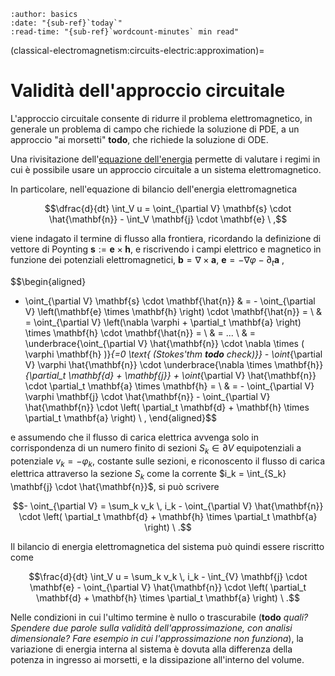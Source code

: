 ```{article-info}
:author: basics
:date: "{sub-ref}`today`"
:read-time: "{sub-ref}`wordcount-minutes` min read"
```

(classical-electromagnetism:circuits-electric:approximation)=
# Validità dell'approccio circuitale

L'approccio circuitale consente di ridurre il problema elettromagnetico, in generale un problema di campo che richiede la soluzione di PDE, a un approccio "ai morsetti" **todo**, che richiede la soluzione di ODE.

Una rivisitazione dell'[equazione dell'energia](classical-electromagnetism:energy) permette di valutare i regimi in cui è possibile usare un approccio circuitale a un sistema elettromagnetico.

In particolare, nell'equazione di bilancio dell'energia elettromagnetica

$$\dfrac{d}{dt} \int_V u = \oint_{\partial V} \mathbf{s} \cdot \hat{\mathbf{n}} - \int_V \mathbf{j} \cdot \mathbf{e} \ ,$$

viene indagato il termine di flusso alla frontiera, ricordando la definizione di vettore di Poynting $\mathbf{s} := \mathbf{e} \times \mathbf{h}$, e riscrivendo i campi elettrico e magnetico in funzione dei potenziali elettromagnetici, $\mathbf{b} = \nabla \times \mathbf{a}$, $\mathbf{e} = - \nabla \varphi - \partial_t \mathbf{a} \ ,$

$$\begin{aligned}
  - \oint_{\partial V} \mathbf{s} \cdot \mathbf{\hat{n}}
  & = - \oint_{\partial V} \left(\mathbf{e} \times \mathbf{h} \right) \cdot \mathbf{\hat{n}} = \\
  & =   \oint_{\partial V} \left(\nabla \varphi + \partial_t \mathbf{a} \right) \times \mathbf{h}  \cdot \mathbf{\hat{n}} = \\
  & = ... \\
  & = \underbrace{\oint_{\partial V} \hat{\mathbf{n}} \cdot \nabla \times ( \varphi \mathbf{h} )}_{=0 \text{ (Stokes'thm **todo** check)}} - \oint_{\partial V} \varphi \hat{\mathbf{n}} \cdot \underbrace{\nabla \times \mathbf{h}}_{\partial_t \mathbf{d} + \mathbf{j}} + \oint_{\partial V} \hat{\mathbf{n}} \cdot \partial_t \mathbf{a} \times \mathbf{h} = \\
  & = - \oint_{\partial V} \varphi \mathbf{j} \cdot \hat{\mathbf{n}} - \oint_{\partial V} \hat{\mathbf{n}} \cdot \left( \partial_t \mathbf{d} + \mathbf{h} \times \partial_t \mathbf{a} \right) \ , 
\end{aligned}$$

e assumendo che il flusso di carica elettrica avvenga solo in corrispondenza di un numero finito di sezioni $S_k \in \partial V$ equipotenziali a potenziale $v_k = -\varphi_k$, costante sulle sezioni, e riconoscento il flusso di carica elettrica attraverso la sezione $S_k$ come la corrente $i_k = \int_{S_k} \mathbf{j} \cdot \hat{\mathbf{n}}$, si può scrivere

$$- \oint_{\partial V} = \sum_k v_k \, i_k - \oint_{\partial V} \hat{\mathbf{n}} \cdot \left( \partial_t \mathbf{d} + \mathbf{h} \times \partial_t \mathbf{a} \right) \ .$$

Il bilancio di energia elettromagnetica del sistema può quindi essere riscritto come

$$\frac{d}{dt} \int_V u = \sum_k v_k \, i_k - \int_{V} \mathbf{j} \cdot \mathbf{e} - \oint_{\partial V} \hat{\mathbf{n}} \cdot \left( \partial_t \mathbf{d} + \mathbf{h} \times \partial_t \mathbf{a} \right) \ .$$

Nelle condizioni in cui l'ultimo termine è nullo o trascurabile (**todo** *quali? Spendere due parole sulla validità dell'approssimazione, con analisi dimensionale? Fare esempio in cui l'approssimazione non funziona*), la variazione di energia interna al sistema è dovuta alla differenza della potenza in ingresso ai morsetti, e la dissipazione all'interno del volume.



